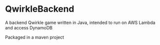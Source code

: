 # QwirkleBackend
A backend Qwirkle game written in Java, intended to run on AWS Lambda and access DynamoDB

Packaged in a maven project
